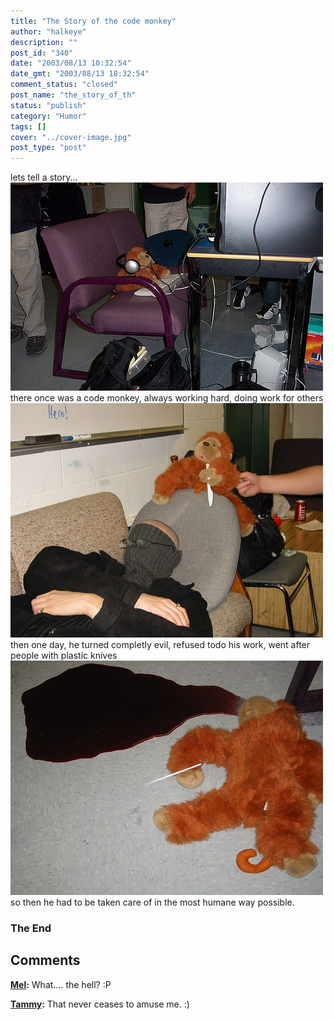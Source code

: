 ```yaml
---
title: "The Story of the code monkey"
author: "halkeye"
description: ""
post_id: "340"
date: "2003/08/13 10:32:54"
date_gmt: "2003/08/13 18:32:54"
comment_status: "closed"
post_name: "the_story_of_th"
status: "publish"
category: "Humor"
tags: []
cover: "../cover-image.jpg"
post_type: "post"
---
```


lets tell a story...
![](4202463656_140e4aa651.jpg)
there once was a code monkey,
always working hard, doing work for others
![](4202464026_2bc3ee4381.jpg)
then one day, he turned completly evil,
refused todo his work, went after people with plastic knives
![](4201706163_1b67517208.jpg)
so then he had to be taken care of in the most humane way possible.


### The End

## Comments

**[Mel](#66 "2003-08-14 13:57:09"):** What.... the hell? :P

**[Tammy](#67 "2003-08-16 01:35:53"):** That never ceases to amuse me. :)

